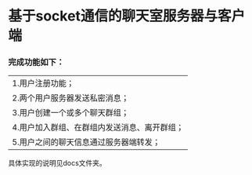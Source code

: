 # 基于socket通信的聊天室服务器与客户端

### 完成功能如下：

|                                              |
| -------------------------------------------- |
| 1.用户注册功能；                             |
| 2.两个用户服务器发送私密消息；               |
| 3.用户创建一个或多个聊天群组；               |
| 4.用户加入群组、在群组内发送消息、离开群组； |
| 5.用户之间的聊天信息通过服务器端转发；       |



具体实现的说明见docs文件夹。